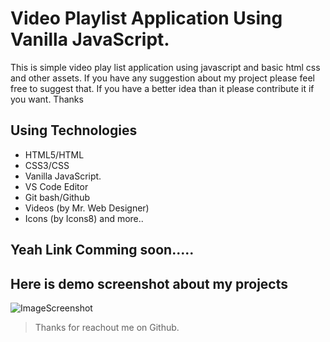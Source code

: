 # Video Playlist Application Using Vanilla JavaScript.

This is simple video play list application using javascript and basic html css and other assets. If you have any suggestion about my project please feel free to suggest that. If you have a better idea than it please contribute it if you want. Thanks

## Using Technologies 
- HTML5/HTML
- CSS3/CSS
- Vanilla JavaScript.
- VS Code Editor
- Git bash/Github
- Videos (by Mr. Web Designer)
- Icons (by Icons8)
and more..

## Yeah Link Comming soon.....

## Here is demo screenshot about my projects 

![ImageScreenshot](#)

> Thanks for reachout me on Github.